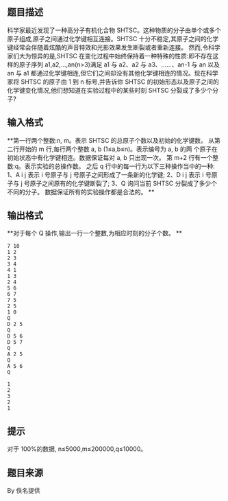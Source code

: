 


## 题目描述
科学家最近发现了一种高分子有机化合物 SHTSC。这种物质的分子由单个或多个原子组成,原子之间通过化学键相互连接。SHTSC 十分不稳定,其原子之间的化学键经常会伴随着炫酷的声音特效和光影效果发生断裂或者重新连接。
然而,令科学家们大为惊异的是,SHTSC 在变化过程中始终保持着一种特殊的性质:即不存在这样的原子序列 a1,a2,...,an(n>3)满足 a1 与 a2、a2 与
a3、......、an-1 与 an 以及 an 与 a1 都通过化学键相连,但它们之间却没有其他化学键相连的情况。现在科学家将 SHTSC 的原子由 1 到 n 标号,并告诉你
SHTSC 的初始形态以及原子之间的化学键变化情况,他们想知道在实验过程中的某些时刻 SHTSC 分裂成了多少个分子?
## 输入格式
**第一行两个整数:n, m。表示 SHTSC 的总原子个数以及初始的化学键数。
从第二行开始的 m 行,每行两个整数 a, b (1≤a,b≤n)。表示编号为 a, b 的两
个原子在初始状态中有化学键相连。数据保证每对 a, b 只出现一次。
第 m+2 行有一个整数:q。表示实验的总操作数。
之后 q 行中的每一行为以下三种操作当中的一种:
1、A i j 表示 i 号原子与 j 号原子之间形成了一条新的化学键;
2、D i j 表示 i 号原子与 j 号原子之间原有的化学键断裂了;
3、Q 询问当前 SHTSC 分裂成了多少个不同的分子。
数据保证所有的实验操作都是合法的。
** 
## 输出格式
**对于每个 Q 操作,输出一行一个整数,为相应时刻的分子个数。
** 

```input1
7 10 
1 2 
2 3 
3 4 
4 1 
1 3 
2 4 
5 6 
6 7 
7 5 
2 5 
1 0 
Q 
D 2 5 
Q 
D 5 6 
D 5 7 
Q 
A 2 5 
Q 
A 5 6 
Q 

```

```output1
1
2
3
2
1
```

## 提示
对于 100%的数据, n≤5000,m≤200000,q≤10000。
## 题目来源
By 佚名提供


